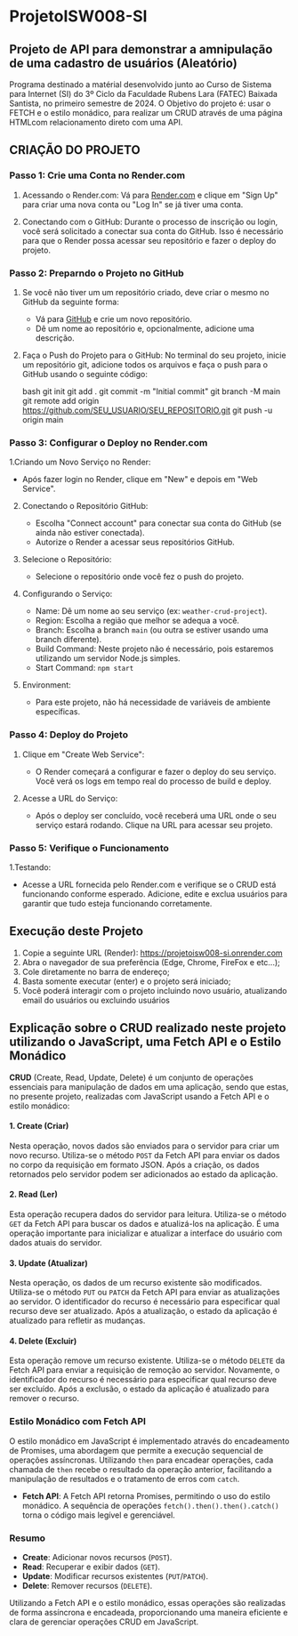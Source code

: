 # ProjetoISW008-SI

## Projeto de API para demonstrar a amnipulação de uma cadastro de usuários (Aleatório)
Programa destinado a matérial desenvolvido junto ao Curso de Sistema para Internet (SI) do 3º Ciclo da Faculdade Rubens Lara (FATEC) Baixada Santista, no primeiro semestre de 2024.
O Objetivo do projeto é:
usar o FETCH e o estilo monádico, para realizar um CRUD através de uma página HTMLcom relacionamento direto com uma API.

## CRIAÇÃO DO PROJETO

### Passo 1: Crie uma Conta no Render.com

1. Acessando o Render.com: Vá para [Render.com](https://render.com/) e clique em "Sign Up" para criar uma nova conta ou "Log In" se já tiver uma conta.

2. Conectando com o GitHub: Durante o processo de inscrição ou login, você será solicitado a conectar sua conta do GitHub. Isso é necessário para que o Render possa acessar seu repositório e fazer o deploy do projeto.

### Passo 2: Preparndo o Projeto no GitHub

1. Se você não tiver um um repositório criado, deve criar o mesmo no GitHub da seguinte forma:
   - Vá para [GitHub](https://github.com/) e crie um novo repositório.
   - Dê um nome ao repositório e, opcionalmente, adicione uma descrição.

2. Faça o Push do Projeto para o GitHub:
   No terminal do seu projeto, inicie um repositório git, adicione todos os arquivos e faça o push para o GitHub usando o seguinte código:
   
   bash
   git init
   git add .
   git commit -m "Initial commit"
   git branch -M main
   git remote add origin https://github.com/SEU_USUARIO/SEU_REPOSITORIO.git
   git push -u origin main
   

### Passo 3: Configurar o Deploy no Render.com

1.Criando um Novo Serviço no Render:
   - Após fazer login no Render, clique em "New" e depois em "Web Service".

2. Conectando o Repositório GitHub:
   - Escolha "Connect account" para conectar sua conta do GitHub (se ainda não estiver conectada).
   - Autorize o Render a acessar seus repositórios GitHub.

3. Selecione o Repositório:
   - Selecione o repositório onde você fez o push do projeto.
   
4. Configurando o Serviço:
   - Name: Dê um nome ao seu serviço (ex: `weather-crud-project`).
   - Region: Escolha a região que melhor se adequa a você.
   - Branch: Escolha a branch `main` (ou outra se estiver usando uma branch diferente).
   - Build Command: Neste projeto não é necessário, pois estaremos utilizando um servidor Node.js simples.
   - Start Command: `npm start`

5. Environment:
   - Para este projeto, não há necessidade de variáveis de ambiente específicas. 

### Passo 4: Deploy do Projeto

1. Clique em "Create Web Service":
   - O Render começará a configurar e fazer o deploy do seu serviço. Você verá os logs em tempo real do processo de build e deploy.
   
2. Acesse a URL do Serviço:
   - Após o deploy ser concluído, você receberá uma URL onde o seu serviço estará rodando. Clique na URL para acessar seu projeto.

### Passo 5: Verifique o Funcionamento

1.Testando:
   - Acesse a URL fornecida pelo Render.com e verifique se o CRUD está funcionando conforme esperado. Adicione, edite e exclua usuários para garantir que tudo esteja funcionando corretamente.

## Execução deste Projeto

1)	Copie a seguinte URL (Render):   https://projetoisw008-si.onrender.com
2)	Abra o navegador de sua preferência  (Edge, Chrome, FireFox e etc...);
3)	Cole diretamente no barra de endereço;
4)	Basta somente executar (enter) e o projeto será iniciado;
5)	Você poderá interagir com o projeto incluindo novo usuário, atualizando email do usuários ou excluindo usuários 

## Explicação sobre o CRUD realizado neste projeto utilizando o JavaScript, uma Fetch API e o Estilo Monádico

**CRUD** (Create, Read, Update, Delete) é um conjunto de operações essenciais para manipulação de dados em uma aplicação, sendo que estas, no presente projeto, realizadas com JavaScript usando a Fetch API e o estilo monádico:

#### 1. **Create (Criar)**
Nesta operação, novos dados são enviados para o servidor para criar um novo recurso. Utiliza-se o método `POST` da Fetch API para enviar os dados no corpo da requisição em formato JSON. Após a criação, os dados retornados pelo servidor podem ser adicionados ao estado da aplicação.

#### 2. **Read (Ler)**
Esta operação recupera dados do servidor para leitura. Utiliza-se o método `GET` da Fetch API para buscar os dados e atualizá-los na aplicação. É uma operação importante para inicializar e atualizar a interface do usuário com dados atuais do servidor.

#### 3. **Update (Atualizar)**
Nesta operação, os dados de um recurso existente são modificados. Utiliza-se o método `PUT` ou `PATCH` da Fetch API para enviar as atualizações ao servidor. O identificador do recurso é necessário para especificar qual recurso deve ser atualizado. Após a atualização, o estado da aplicação é atualizado para refletir as mudanças.

#### 4. **Delete (Excluir)**
Esta operação remove um recurso existente. Utiliza-se o método `DELETE` da Fetch API para enviar a requisição de remoção ao servidor. Novamente, o identificador do recurso é necessário para especificar qual recurso deve ser excluído. Após a exclusão, o estado da aplicação é atualizado para remover o recurso.

### Estilo Monádico com Fetch API

O estilo monádico em JavaScript é implementado através do encadeamento de Promises, uma abordagem que permite a execução sequencial de operações assíncronas. Utilizando `then` para encadear operações, cada chamada de `then` recebe o resultado da operação anterior, facilitando a manipulação de resultados e o tratamento de erros com `catch`.

- **Fetch API**: A Fetch API retorna Promises, permitindo o uso do estilo monádico. A sequência de operações `fetch().then().then().catch()` torna o código mais legível e gerenciável.

### Resumo

- **Create**: Adicionar novos recursos (`POST`).
- **Read**: Recuperar e exibir dados (`GET`).
- **Update**: Modificar recursos existentes (`PUT`/`PATCH`).
- **Delete**: Remover recursos (`DELETE`).

Utilizando a Fetch API e o estilo monádico, essas operações são realizadas de forma assíncrona e encadeada, proporcionando uma maneira eficiente e clara de gerenciar operações CRUD em JavaScript.

